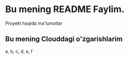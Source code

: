 # Bu mening README Faylim.
Proyekt haqida ma'lumotlar

## Bu mening Clouddagi o'zgarishlarim
a, b, c, d, e, f

